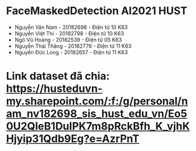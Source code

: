 # FaceMaskedDetection AI2021 HUST 
* Nguyễn Văn Nam - 20182698 - Điện tử 10 K63
* Nguyễn Việt Thi - 20182798 - Điện tử 10 K63
* Ngô Vũ Hoàng - 20182539 - Điện tử 05 K63
* Nguyễn Thái Thăng - 20182776 - Điện tử 11 K63
* Nguyễn Đức Long - 20182657 - Điện tử 11 K63

# Link dataset đã chia: https://husteduvn-my.sharepoint.com/:f:/g/personal/nam_nv182698_sis_hust_edu_vn/Eo50U2QleB1DuIPK7m8pRckBfh_K_vjhKHjyip31Qdb9Eg?e=AzrPnT
